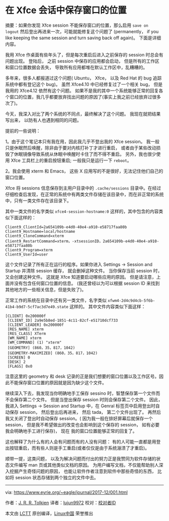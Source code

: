 在 Xfce 会话中保存窗口的位置
======
摘要：如果你发现 Xfce session 不能保存窗口的位置，那么启用 `save on logout` 然后登出再进来一次，可能就能修复这个问题了 (permanently， if you like keeping the same session and turn saving back off again)。 下面是详细内容。

我用 Xfce 作桌面有些年头了，但是每次重启后进入之前保存的 session 时总会有问题出现。 登陆后， 之前 session 中保存的应用都会启动， 但是所有的工作区和窗口位置数据会丢失， 导致所有应用都堆在默认工作区中，乱糟糟的。

多年来，很多人都报道过这个问题( Ubuntu， Xfce， 以及 Red Hat 的 bug 追踪系统中都有登记这个 bug)。 虽然 Xfce4.10 中已经修复过了一个相关 bug， 但是我用的 Xfce4.12 依然有这个问题。 如果不是我的其中一个系统能够正常的回复各个窗口的位置，我几乎都要放弃找出问题的原因了(事实上我之前已经放弃过很多次了)。 

今天，我深入对比了两个系统的不同点，最终解决了这个问题。 我现在就把结果写出来， 以防有人也遇到相同的问题。

提前的一些说明：

  1。由于这个笔记本只有我在用，因此我几乎不登出我的 Xfce session。 我一般只是休眠然后唤醒，除非由于要对内核打补丁才进行重启， 或者由于某些改动损毁了休眠镜像导致系统从休眠中唤醒时卡住了而不得不重启。 另外，我也很少使用 Xfce 工具栏上的重启按钮重启; 一般我只是运行一下 `reboot`。

  2。我会使用 xterm 和 Emacs， 这些 X 应用写的不是很好，无法记住他们自己的窗口位置。

Xfce 将 sessions 信息保存到主用户目录中的 `.cache/sessions` 目录中。在经过仔细检查后发现，在正常的系统中有两类文件存储在该目录中，而在非正常的系统中，只有一类文件存在该目录下。

其中一类文件的名字类似 `xfce4-session-hostname:0` 这样的，其中包含的内容类似下面这样的：
```
Client9_ClientId=2a654109b-e4d0-40e4-a910-e58717faa80b
Client9_Hostname=local/hostname
Client9_CloneCommand=xterm
Client9_RestartCommand=xterm，-xtsessionID，2a654109b-e4d0-40e4-a910-e58717faa80b
Client9_Program=xterm
Client9_UserId=user

```

这个文件记录了所有正在运行的程序。如果你进入 Settings -> Session and Startup 并清除 session 缓存， 就会删掉这种文件。 当你保存当前 session 时， 又会创建这种文件。 这就是 Xfce 知道要启动哪些应用的原因。 但是请注意，上面并没有包含任何窗口位置的信息。 (我还曾经以为可以根据 session ID 来找到其他地方的一些相关信息，但是失败了)。

正常工作的系统在目录中还有另一类文件，名字类似 `xfwm4-2d4c9d4cb-5f6b-41b4-b9d7-5cf7ac3d7e49.state` 这样的。 其中文件内容类似下面这样：
```
[CLIENT] 0x200000f
 [CLIENT_ID] 2a9e5b8ed-1851-4c11-82cf-e51710dcf733
 [CLIENT_LEADER] 0x200000f
 [RES_NAME] xterm
 [RES_CLASS] XTerm
 [WM_NAME] xterm
 [WM_COMMAND] (1) "xterm"
 [GEOMETRY] (860，35，817，1042)
 [GEOMETRY-MAXIMIZED] (860，35，817，1042)
 [SCREEN] 0
 [DESK] 2
 [FLAGS] 0x0

```

注意这里的 geometry 和 desk 记录的正是我们想要的窗口位置以及工作区号。因此不能保存窗口位置的原因就是因为缺少这个文件。

继续深入下去，我发现当你明确地手工保存 sessino 时，智慧保存第一个文件而不会保存第二个文件。 但是当登出保存 session 时则会保存第二个文件。 因此， 我进入 Settings -> Session and Startup 中，在 Genral 标签页中启用登出时自动保存 session， 然后登出后再进来， 然后 tada， 第二个文件出现了。 再然后我又关闭了登出时自动保存 session。( 因为我一般在排好屏幕后就保存一个 session， 但是我不希望做出的改变也会影响到这个保存的 session， 如有必要我会明确地手工进行保存)， 现在 我的窗口位置能够正常的回复了。

这也解释了为什么有的人会有问题而有的人没有问题： 有的人可能一直都是用登出按钮重启，而有些人则是手工重启(或者仅仅是由于系统漰溃了才重启)。

顺带一提，这类问题， 以及为解决问题而付出的努力正是我赞同为软件存储的状态文件编写 man 页或其他类似文档的原因。 为用户编写文档，不仅能帮助别人深入挖掘产生奇怪问题的原因， 也能让软件作者注意到软件中那些奇怪的东西， 比如将 session 状态存储到两个独立的文件中去。


--------------------------------------------------------------------------------

via: https://www.eyrie.org/~eagle/journal/2017-12/001.html

作者：[J. R. R. Tolkien][a]
译者：[lujun9972](https://github.com/lujun9972)
校对：[校对者ID](https://github.com/校对者ID)

本文由 [LCTT](https://github.com/LCTT/TranslateProject) 原创编译，[Linux中国](https://linux.cn/) 荣誉推出

[a]:https://www.eyrie.org
